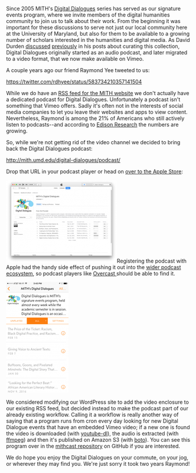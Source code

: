 Since 2005 MITH's [Digital Dialogues](http://mith.umd.edu/digital-dialogues/) series has served as our signature events program, where we invite members of the digital humanities community to join us to talk about their work. From the beginning it was important for these discussions to serve not just our local community here at the University of Maryland, but also for them to be available to a growing number of scholars interested in the humanities and digital media. As David Durden [discussed](http://mith.umd.edu/decade-digital-dialogues-event-recordings-challenges-implementing-retroactive-digital-asset-management-plan/) [previously](http://mith.umd.edu/the-digital-dialogues-collection-chronicling/) in his posts about curating this collection, Digital Dialogues originally started as an audio podcast, and later migrated to a video format, that we now make available on Vimeo.

A couple years ago our friend Raymond Yee tweeted to us:

https://twitter.com/rdhyee/status/583734210357141504

While we do have an [RSS feed for the MITH website](http://mith.umd.edu/feed/) we don't actually have a dedicated podcast for Digital Dialogues. Unfortunately a podcast isn't something that Vimeo offers. Sadly it's often not in the interests of social media companies to let you leave their websites and apps to view content. Nevertheless, Raymond is among the 21% of Americans who still actively listen to podcasts--and according to [Edison Research](http://www.edisonresearch.com/the-infinite-dial-2016/) the numbers are growing.

So, while we're not getting rid of the video channel we decided to bring back the Digital Dialogues podcast:

<http://mith.umd.edu/digital-dialogues/podcast/>

Drop that URL in your podcast player or head on [over to the Apple Store](itms://itunes.apple.com/us/podcast/miths-digital-dialogues/id1200528741?mt=2):

[![](../../images/2017-04-Screen-Shot-2017-04-03-at-1.10.49-PM-300x225.png)](itms://itunes.apple.com/us/podcast/miths-digital-dialogues/id1200528741?mt=2)Registering the podcast with Apple had the handy side effect of pushing it out into the [wider podcast ecosystem](https://itunespartner.apple.com/en/podcasts/partnersearch), so podcast players like [Overcast ](https://overcast.fm/)should be able to find it.

![](../../images/2017-04-overcast-169x300.png)

We considered modifying our WordPress site to add the video enclosure to our existing RSS feed, but decided instead to make the podcast part of our already existing workflow. Calling it a workflow is really another way of saying that a program runs from cron every day looking for new Digital Dialogue events that have an embedded Vimeo video; if a new one is found the video is downloaded (with [youtube-dl](https://rg3.github.io/youtube-dl/)), the audio is extracted (with [ffmpeg](http://ffmpeg.org/)) and then it's published on Amazon S3 (with [boto](https://github.com/boto/boto)). You can see this program over in the [mithcast repository](https://github.com/umd-mith/mithcast) on GitHub if you are interested.

We do hope you enjoy the Digital Dialogues on your commute, on your jog, or wherever they may find you. We're just sorry it took two years Raymond!